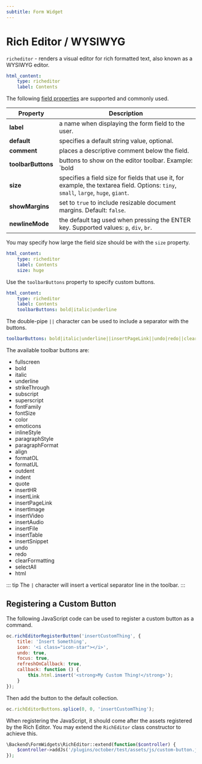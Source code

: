 ```yaml
---
subtitle: Form Widget
---
```

# Rich Editor / WYSIWYG

`richeditor` - renders a visual editor for rich formatted text, also known as a WYSIWYG editor.

```yaml
html_content:
    type: richeditor
    label: Contents
```

The following [field properties](../form-fields.md) are supported and commonly used.

Property | Description
------------- | -------------
**label** | a name when displaying the form field to the user.
**default** | specifies a default string value, optional.
**comment** | places a descriptive comment below the field.
**toolbarButtons** | buttons to show on the editor toolbar. Example: `bold|italic`
**size** | specifies a field size for fields that use it, for example, the textarea field. Options: `tiny`, `small`, `large`, `huge`, `giant`.
**showMargins** | set to `true` to include resizable document margins. Default: `false`.
**newlineMode** | the default tag used when pressing the ENTER key. Supported values: `p`, `div`, `br`.

You may specify how large the field size should be with the `size` property.

```yaml
html_content:
    type: richeditor
    label: Contents
    size: huge
```

Use the `toolbarButtons` property to specify custom buttons.

```yaml
html_content:
    type: richeditor
    label: Contents
    toolbarButtons: bold|italic|underline
```

The double-pipe `||` character can be used to include a separator with the buttons.

```yaml
toolbarButtons: bold|italic|underline||insertPageLink||undo|redo||clearFormatting
```

The available toolbar buttons are:

<div class="content-list" markdown="1">

- fullscreen
- bold
- italic
- underline
- strikeThrough
- subscript
- superscript
- fontFamily
- fontSize
- color
- emoticons
- inlineStyle
- paragraphStyle
- paragraphFormat
- align
- formatOL
- formatUL
- outdent
- indent
- quote
- insertHR
- insertLink
- insertPageLink
- insertImage
- insertVideo
- insertAudio
- insertFile
- insertTable
- insertSnippet
- undo
- redo
- clearFormatting
- selectAll
- html

</div>

::: tip
The `|` character will insert a vertical separator line in the toolbar.
:::

## Registering a Custom Button

The following JavaScript code can be used to register a custom button as a command.

```js
oc.richEditorRegisterButton('insertCustomThing', {
    title: 'Insert Something',
    icon: '<i class="icon-star"></i>',
    undo: true,
    focus: true,
    refreshOnCallback: true,
    callback: function () {
        this.html.insert('<strong>My Custom Thing!</strong>');
    }
});
```

Then add the button to the default collection.

```js
oc.richEditorButtons.splice(0, 0, 'insertCustomThing');
```

When registering the JavaScript, it should come after the assets registered by the Rich Editor. You may extend the `RichEditor` class constructor to achieve this.

```php
\Backend\FormWidgets\RichEditor::extend(function($controller) {
    $controller->addJs('/plugins/october/test/assets/js/custom-button.js');
});
```
